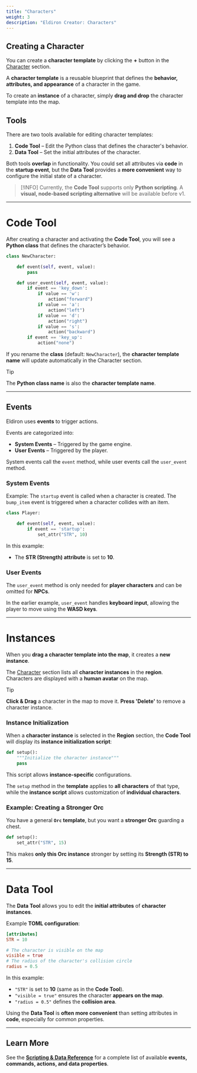 ```yaml
---
title: "Characters"
weight: 3
description: "Eldiron Creator: Characters"
---
```


## Creating a Character

You can create a **character template** by clicking the **+** button in the [Character](/creator/SECTIONS/#character) section.

A **character template** is a reusable blueprint that defines the **behavior, attributes, and appearance** of a character in the game.

To create an **instance** of a character, simply **drag and drop** the character template into the map.

## Tools

There are two tools available for editing character templates:

1. **Code Tool** – Edit the Python class that defines the character's behavior.
2. **Data Tool** – Set the initial attributes of the character.

Both tools **overlap** in functionality. You could set all attributes via **code** in the **startup event**, but the **Data Tool** provides a **more convenient** way to configure the initial state of a character.

> [!INFO]
> Currently, the **Code Tool** supports only **Python scripting**. A **visual, node-based scripting alternative** will be available before v1.

---

# Code Tool

After creating a character and activating the **Code Tool**, you will see a **Python class** that defines the character’s behavior.

```python
class NewCharacter:

    def event(self, event, value):
        pass

    def user_event(self, event, value):
        if event == 'key_down':
            if value == 'w':
                action("forward")
            if value == 'a':
                action("left")
            if value == 'd':
                action("right")
            if value == 's':
                action("backward")
        if event == 'key_up':
            action("none")
```

If you rename the **class** (default: `NewCharacter`), the **character template name** will update automatically in the Character section.

> [!TIP]
> The **Python class name** is also the **character template name**.

---

## Events

Eldiron uses **events** to trigger actions.

Events are categorized into:
- **System Events** – Triggered by the game engine.
- **User Events** – Triggered by the player.

System events call the `event` method, while user events call the `user_event` method.

### System Events

Example: The `startup` event is called when a character is created. The `bump_item` event is triggered when a character collides with an item.

```python
class Player:

    def event(self, event, value):
        if event == 'startup':
            set_attr("STR", 10)
```

In this example:
- The **STR (Strength) attribute** is set to **10**.

### User Events

The `user_event` method is only needed for **player characters** and can be omitted for **NPCs**.

In the earlier example, `user_event` handles **keyboard input**, allowing the player to move using the **WASD keys**.

---

# Instances

When you **drag a character template into the map**, it creates a **new instance**.

The [Character](/creator/SECTIONS/#region) section lists all **character instances** in the **region**. Characters are displayed with a **human avatar** on the map.

> [!TIP]
> **Click & Drag** a character in the map to move it.
> **Press 'Delete'** to remove a character instance.

### Instance Initialization

When a **character instance** is selected in the **Region** section, the **Code Tool** will display its **instance initialization script**:

```python
def setup():
    """Initialize the character instance"""
    pass
```

This script allows **instance-specific** configurations.

The `setup` method in the **template** applies to **all characters** of that type, while the **instance script** allows customization of **individual characters**.

### Example: Creating a Stronger Orc

You have a general **`Orc` template**, but you want a **stronger Orc** guarding a chest.

```python
def setup():
    set_attr("STR", 15)
```

This makes **only this Orc instance** stronger by setting its **Strength (STR) to 15**.

---

# Data Tool

The **Data Tool** allows you to edit the **initial attributes** of **character instances**.

Example **TOML configuration**:

```toml
[attributes]
STR = 10

# The character is visible on the map
visible = true
# The radius of the character's collision circle
radius = 0.5
```

In this example:
- `"STR"` is set to **10** (same as in the **Code Tool**).
- `"visible = true"` ensures the character **appears on the map**.
- `"radius = 0.5"` defines the **collision area**.

Using the **Data Tool** is **often more convenient** than setting attributes in **code**, especially for common properties.

---

## Learn More

See the **[Scripting & Data Reference](/scripting_data)** for a complete list of available **events, commands, actions, and data properties**.
